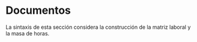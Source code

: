 # Documentos


La sintaxis de esta sección considera la construcción de la matriz laboral y la masa de horas.
